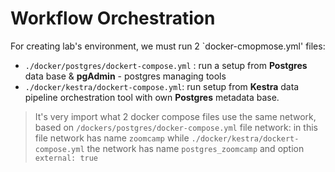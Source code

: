 # Workflow Orchestration


For creating lab's environment, we must run 2 `docker-cmopmose.yml' files:

- `./docker/postgres/dockert-compose.yml` : run a setup from **Postgres** data base & **pgAdmin** - postgres managing tools
- `./docker/kestra/dockert-compose.yml`: run setup from **Kestra** data pipeline orchestration tool with own **Postgres** metadata base.

> It's very import what 2 docker compose files use the same network, based on `/dockers/postgres/docker-compose.yml` file network: in this file network has name `zoomcamp` while `./docker/kestra/dockert-compose.yml` the network has name `postgres_zoomcamp` and option `external: true`
